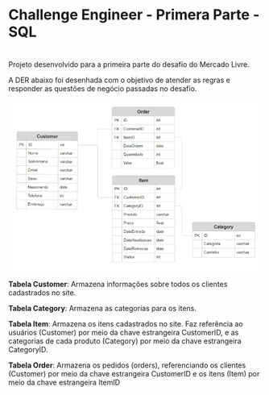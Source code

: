 # Challenge Engineer - Primera Parte - SQL <h1>

Projeto desenvolvido para a primeira parte do desafio do Mercado Livre.

A DER abaixo foi desenhada com o objetivo de atender as regras e responder as questões de negócio passadas no desafio.

![DER Mercado Livre](imagens/ML_DER.png)

**Tabela Customer**: Armazena informações sobre todos os clientes cadastrados no site.

**Tabela Category**: Armazena as categorias para os itens.

**Tabela Item**: Armazena os itens cadastrados no site. Faz referência ao usuários (Customer) por meio da chave estrangeira CustomerID, e as categorias de cada produto (Category) por meio da chave estrangeira CategoryID.

**Tabela Order**: Armazena os pedidos (orders), referenciando os clientes (Customer) por meio da chave estrangeira CustomerID e os itens (Item) por meio da chave estrangeira ItemID 